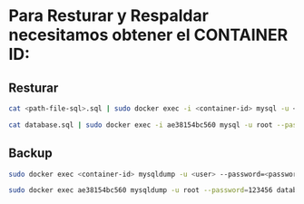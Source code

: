 # Para Resturar y Respaldar necesitamos obtener el CONTAINER ID:

## Resturar
``` bash
cat <path-file-sql>.sql | sudo docker exec -i <container-id> mysql -u <user> --password=<password> <db-name>
```

``` bash
cat database.sql | sudo docker exec -i ae38154bc560 mysql -u root --password=123456 database-db
```

## Backup

``` bash
sudo docker exec <container-id> mysqldump -u <user> --password=<password> <db-name> > <path-file-sql>.sql
```

``` bash
sudo docker exec ae38154bc560 mysqldump -u root --password=123456 database-db > database.sql
```

